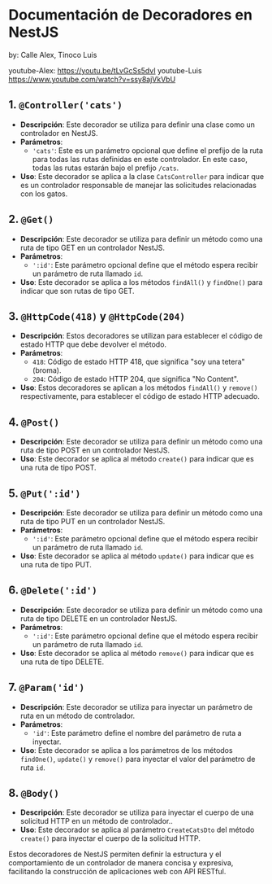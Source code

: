 # Documentación de Decoradores en NestJS

by: Calle Alex, Tinoco Luis

youtube-Alex: <https://youtu.be/tLvGcSs5dvI>
youtube-Luis https://www.youtube.com/watch?v=ssy8ajVkVbU

## 1. `@Controller('cats')`

- **Descripción**: Este decorador se utiliza para definir una clase como un controlador en NestJS.
- **Parámetros**:
  - `'cats'`: Este es un parámetro opcional que define el prefijo de la ruta para todas las rutas definidas en este controlador. En este caso, todas las rutas estarán bajo el prefijo `/cats`.
- **Uso**: Este decorador se aplica a la clase `CatsController` para indicar que es un controlador responsable de manejar las solicitudes relacionadas con los gatos.

## 2. `@Get()`

- **Descripción**: Este decorador se utiliza para definir un método como una ruta de tipo GET en un controlador NestJS.
- **Parámetros**:
  - `':id'`: Este parámetro opcional define que el método espera recibir un parámetro de ruta llamado `id`.
- **Uso**: Este decorador se aplica a los métodos `findAll()` y `findOne()` para indicar que son rutas de tipo GET.

## 3. `@HttpCode(418)` y `@HttpCode(204)`

- **Descripción**: Estos decoradores se utilizan para establecer el código de estado HTTP que debe devolver el método.
- **Parámetros**:
  - `418`: Código de estado HTTP 418, que significa "soy una tetera"(broma).
  - `204`: Código de estado HTTP 204, que significa "No Content".
- **Uso**: Estos decoradores se aplican a los métodos `findAll()` y `remove()` respectivamente, para establecer el código de estado HTTP adecuado.

## 4. `@Post()`

- **Descripción**: Este decorador se utiliza para definir un método como una ruta de tipo POST en un controlador NestJS.
- **Uso**: Este decorador se aplica al método `create()` para indicar que es una ruta de tipo POST.

## 5. `@Put(':id')`

- **Descripción**: Este decorador se utiliza para definir un método como una ruta de tipo PUT en un controlador NestJS.
- **Parámetros**:
  - `':id'`: Este parámetro opcional define que el método espera recibir un parámetro de ruta llamado `id`.
- **Uso**: Este decorador se aplica al método `update()` para indicar que es una ruta de tipo PUT.

## 6. `@Delete(':id')`

- **Descripción**: Este decorador se utiliza para definir un método como una ruta de tipo DELETE en un controlador NestJS.
- **Parámetros**:
  - `':id'`: Este parámetro opcional define que el método espera recibir un parámetro de ruta llamado `id`.
- **Uso**: Este decorador se aplica al método `remove()` para indicar que es una ruta de tipo DELETE.

## 7. `@Param('id')`

- **Descripción**: Este decorador se utiliza para inyectar un parámetro de ruta en un método de controlador.
- **Parámetros**:
  - `'id'`: Este parámetro define el nombre del parámetro de ruta a inyectar.
- **Uso**: Este decorador se aplica a los parámetros de los métodos `findOne()`, `update()` y `remove()` para inyectar el valor del parámetro de ruta `id`.

## 8. `@Body()`

- **Descripción**: Este decorador se utiliza para inyectar el cuerpo de una solicitud HTTP en un método de controlador..
- **Uso**: Este decorador se aplica al parámetro `CreateCatsDto` del método `create()` para inyectar el cuerpo de la solicitud HTTP.

Estos decoradores de NestJS permiten definir la estructura y el comportamiento de un controlador de manera concisa y expresiva, facilitando la construcción de aplicaciones web con API RESTful.
